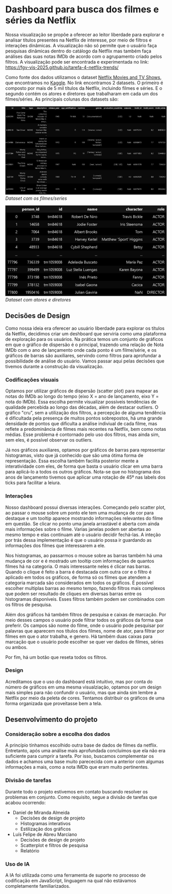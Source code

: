# Dashboard para busca dos filmes e séries da Netflix

Nossa visualização se propõe a oferecer ao leitor liberdade para explorar e analisar títulos presentes na Netflix de interesse, por meio de filtros e interações dinâmicas. A visualização não só permite que o usuário faça pesquisas dinâmicas dentro do catálogo da Netflix mas também faça análises das suas notas IMDb de acordo com o agrupamento criado pelos filtros. A visualização pode ser encontrada e experimentada no link: https://fgv-vis-2025.github.io/tarefa-4-netflix-trends/

Como fonte dos dados utilizamos o dataset [Netflix Movies and TV Shows](https://www.kaggle.com/datasets/victorsoeiro/netflix-tv-shows-and-movies), que encontramos no [Kaggle](https://www.kaggle.com/). No link encontramos 2 datasets. O primeiro é composto por mais de 5 mil títulos da Netflix, incluindo filmes e séries. E o segundo contém os atores e diretores que trabalharam em cada um dos filmes/séries. As principais colunas dos datasets são:

![image](static/imgs/titles_data.png)
*Dataset com os filmes/series*

![image](static/imgs/credits_data.png)
*Dataset com atores e diretores*

## Decisões de Design

Como nossa ideia era oferecer ao usuário liberdade para explorar os títulos da Netflix, decidimos criar um deshboard que serviria como uma plataforma de exploração para os usuários. Na prática temos um conjunto de gráficos em que o gráfico de dispersão é o principal, trazendo uma relação de Nota IMDb com o ano de lançamento onde cada ponto é um filme/série, e os gráficos de barras são auxiliares, servindo como filtros para aprofundar a possibilidade de análise do usuário. Vamos passar aqui pelas decisões que tivemos durante a construção da visualização.

### Codificações visuais
Optamos por utilizar gráficos de dispersão (scatter plot) para mapear as notas do IMDb ao longo do tempo (eixo X = ano de lançamento, eixo Y = nota do IMDb). Essa escolha permite visualizar possíveis tendências de qualidade percebida ao longo das décadas, além de destacar outliers. O gráfico "cru", sem a utilização dos filtros, a percepção de alguma tendência é dificultada pela presença de muitos pontos sobrepostos, há uma grande densidade de pontos que dificulta a análise indiviual de cada filme, mas reflete a predominância de filmes mais recentes na Netflix, bem como notas médias. Esse problema é contornado pelo uso dos filtros, mas ainda sim, sem eles, é possível observar os outliers.

Já nos gráficos auxiliares, optamos por gráficos de barras para representar histogramas, visto que já conhecido que são uma ótima forma de representação. Essa escolha também facilita posterior mente a interatividade com eles, de forma que basta o usuário clicar em uma barra para aplicá-lo a todos os outros gráficos. Nota-se que no histograma dos anos de lançamento tivemos que aplicar uma rotação de 45º nas labels dos ticks para facilitar a leiura.

### Interações
Nosso dashboard possui diversas interações. Começando pelo scatter plot, ao passar o mouse sobre um ponto ele tem uma mudança de cor para destaque e um tooltip aparece mostrando informações relevantes do filme em questão. Se clicar no ponto uma janela arrastável é aberta com ainda mais informações sobre o filme. Varias janelas podem ser abertas ao mesmo tempo e elas continuam até o usuário decidir fechá-las. A inteção por trás dessa implementação é que o usuário possa ir guardando as informações dos filmes que interessarem a ele.

Nos histogramas, ao passarmos o mouse sobre as barras também há uma mudança de cor e é mostrado um tooltip com informações de quantos filmes há na categoria. O mais interessante neles é clicar nas barras. Quando o clique é feito a barra é destacada com outra cor e o filtro é aplicado em todos os gráficos, de forma só os filmes que atendem a categoria marcada são considerados em todos os gráficos. É possível escolher multiplas barras ao mesmo tempo, fazendo filtros mais complexos que podem ser resultado de cliques em diversas barras entre os histogramas disponíveis. Esses filtros também podem ser combinados com os filtros de pesquisa.

Além dos gráficos há também filtros de pesquisa e caixas de marcação. Por meio desses campos o usuário pode filtrar todos os gráficos da forma que preferir. Os campos são nome do filme, onde o usuário pode pesquisar por palavras que aparecem nos títulos dos filmes, nome de ator, para filtrar por filmes em que o ator trabalha, e genero. Há também duas caixas para marcação que o usuário pode escolher se quer ver dados de filmes, séries ou ambos.

Por fim, há um botão que reseta todos os filtros.

### Design
Acreditamos que o uso do dashboard está intuitivo, mas por conta do número de gráficos em uma mesma visualziação, optamos por um design mais simples para não confundir o usuário, mas que ainda sim lembre a Netflix por meio da peleta de cores. Tentamos distribuir os gráficos de uma forma organizada que proveitasse bem a tela. 


## Desenvolvimento do projeto

### Consideração sobre a escolha dos dados
A princípio tínhamos escolhido outra base de dados de filmes da netflix. Entretanto, após uma análise mais aprofundada concluímos que ela não era suficiente para cumprir a tarefa. Por isso, buscamos complementar os dados e achamos uma base muito parececida com a anterior com algumas informações a mais, como a nota IMDb que eram muito pertinentes.

### Divisão de tarefas
Durante todo o projeto estivemos em contato buscando resolver os problemas em conjunto. Como requisito, segue a divisão de tarefas que acabou ocorrendo:
- Daniel de Miranda Almeida
    - Decisões de design de projeto
    - Histogramas interativos
    - Estilização dos gráficos
- Luís Felipe de Abreu Marciano
    - Decisões de design de projeto
    - Scatterplot e filtros de pesquisa
    - Relatório

### Uso de IA
A IA foi utilizada como uma ferramenta de suporte no processo de codificação em JavaScript, linguagem na qual não estávamos completamente familiarizados.